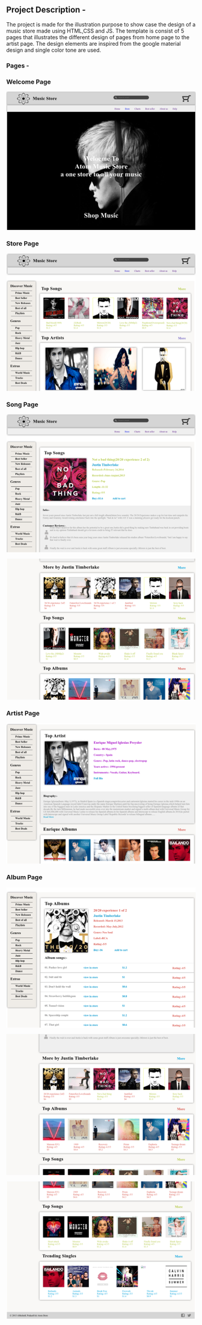 ## Project Description - 

The project is made for the illustration purpose to show case the design of a music store made using HTML,CSS and JS. The template is consist of 5 pages that illustrates the different design of pages from home page to the artist page. The design elements are inspired from the google material design and single color tone are used.

### Pages - 

### Welcome Page 

![](screenshot/welcome.png)

### Store Page 

![](screenshot/store.png)

### Song Page

![](screenshot/song_1.png)

![](screenshot/song_2.png)

### Artist Page

![](screenshot/artist.png)

### Album Page

![](screenshot/album.png)

![](screenshot/album_2.png)

![](screenshot/album_3.png)